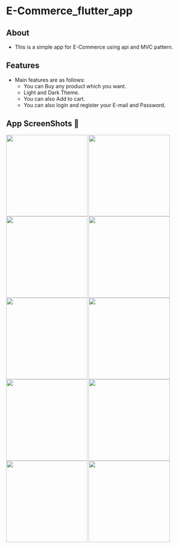 # E-Commerce_flutter_app


## About

   - This is a simple app for E-Commerce using api and MVC pattern.

## Features

- Main features are as follows:
    - You can Buy any product which you want.
    - Light and Dark Theme.
    - You can also Add to cart.
    - You can also login and register your E-mail and Password. 

## App ScreenShots 📱

<img align="left" src="https://github.com/pratikNavapara009/E---Commerce_Flutter_App/assets/121868551/12d2ea56-5334-4261-9ddd-17acaa130c58" width="220px">
<img align="left" src="https://github.com/pratikNavapara009/E---Commerce_Flutter_App/assets/121868551/ee573ab0-8dec-4c9c-8d87-43c238ab89b6" width="220px">
<img align="left" src="https://github.com/pratikNavapara009/E---Commerce_Flutter_App/assets/121868551/f54be44d-1eff-49b2-b191-e28dd49facfd" width="220px">

<img align="left" src="https://github.com/pratikNavapara009/E---Commerce_Flutter_App/assets/121868551/74a9baf7-5b31-4a5f-8b48-f014522a87c9" width="220px">
<img align="left" src="https://github.com/pratikNavapara009/E---Commerce_Flutter_App/assets/121868551/152b590a-1efd-40f4-927f-4d75fd47bfc2" width="220px">
<img align="left" src="https://github.com/pratikNavapara009/E---Commerce_Flutter_App/assets/121868551/d14afc4b-44cb-446d-8994-cdf77e3a3685" width="220px">

<img align="left" src="https://github.com/pratikNavapara009/E---Commerce_Flutter_App/assets/121868551/07100fe0-8d89-4afc-a641-a47dc6ec948c" width="220px">
<img align="left" src="https://github.com/pratikNavapara009/E---Commerce_Flutter_App/assets/121868551/beb9d02f-9f28-444d-9175-ffcf4f6aba27" width="220px">
<img align="left" src="https://github.com/pratikNavapara009/E---Commerce_Flutter_App/assets/121868551/64d153d5-d002-46b9-a02d-d71ec68f2740" width="220px">

<img align="left" src="https://github.com/pratikNavapara009/E---Commerce_Flutter_App/assets/121868551/d5a06829-fae6-40fb-a8a9-a2c0dbf34c60" width="220px">
